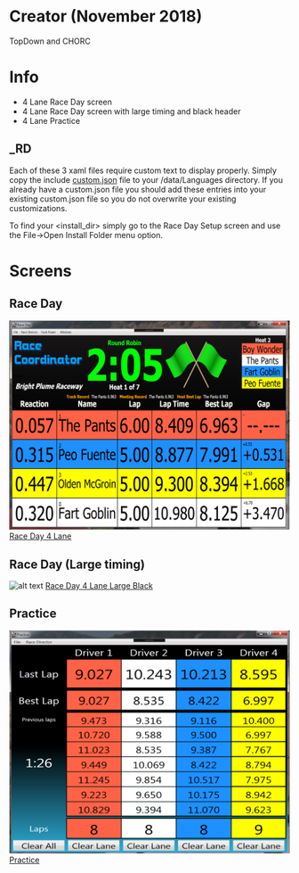 # Creator (November 2018)
TopDown and CHORC

# Info
* 4 Lane Race Day screen
* 4 Lane Race Day screen with large timing and black header
* 4 Lane Practice

## _RD
Each of these 3 xaml files require custom text to display properly.  Simply copy the include [custom.json](./custom_text/custom.json) file to your <install directory>/data/Languages directory.  If you already have a custom.json file you should add these entries into your existing custom.json file so you do not overwrite your existing customizations.

To find your <install_dir> simply go to the Race Day Setup screen and use the File->Open Install Folder menu option.  

# Screens
## Race Day
![alt text](./screenshot_raceday_4l.png)
[Race Day 4 Lane](./xaml/CHORCRaceDay_4L.xaml)

## Race Day (Large timing)
![alt text](./screenshot_racedaylargeblack_4l.png)
[Race Day 4 Lane Large Black](./xaml/CHORCRaceDayLargeBlack_4L.xaml)

## Practice
![alt text](./screenshot_practice.png)
[Practice](Practice_4L.xaml)

